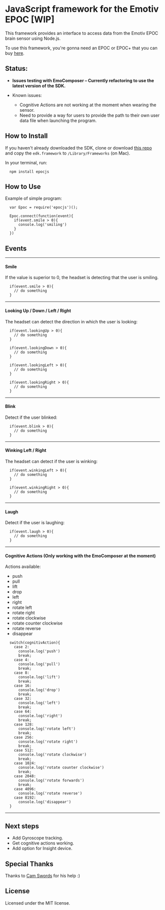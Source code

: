 # JavaScript framework for the Emotiv EPOC [WIP]

This framework provides an interface to access data from the Emotiv EPOC brain sensor using Node.js.

To use this framework, you're gonna need an EPOC or EPOC+ that you can buy [here](https://emotiv.com/).

## Status:

* **Issues testing with EmoComposer – Currently refactoring to use the latest version of the SDK.**

* Known issues:
  * Cognitive Actions are not working at the moment when wearing the sensor.
  * Need to provide a way for users to provide the path to their own user data file when launching the program.

## How to Install

If you haven't already downloaded the SDK, clone or download [this repo](https://github.com/Emotiv/community-sdk) and copy the `edk.framework` to `/Library/Frameworks` (on Mac).

In your terminal, run:

```
  npm install epocjs
```


## How to Use

Example of simple program:

```
  var Epoc = require('epocjs')();

  Epoc.connect(function(event){
    if(event.smile > 0){
      console.log('smiling')
    }
  })
```

## Events

---

#### Smile

If the value is superior to 0, the headset is detecting that the user is smiling.

```
  if(event.smile > 0){
    // do something
  }
```

---

#### Looking Up / Down / Left / Right

The headset can detect the direction in which the user is looking:

```
  if(event.lookingUp > 0){
    // do something
  }

  if(event.lookingDown > 0){
    // do something
  }

  if(event.lookingLeft > 0){
    // do something
  }

  if(event.lookingRight > 0){
    // do something
  }
```

---

#### Blink

Detect if the user blinked:

```
  if(event.blink > 0){
    // do something
  }
```

---

#### Winking Left / Right

The headset can detect if the user is winking:

```
  if(event.winkingLeft > 0){
    // do something
  }

  if(event.winkingRight > 0){
    // do something
  }
```

---

#### Laugh

Detect if the user is laughing:

```
  if(event.laugh > 0){
    // do something
  }
```

---


#### Cognitive Actions (Only working with the EmoComposer at the moment)

Actions available:

- push
- pull
- lift
- drop
- left
- right
- rotate left
- rotate right
- rotate clockwise
- rotate counter clockwise
- rotate reverse
- disappear

```
  switch(cognitivAction){
    case 2:
      console.log('push')
      break;
    case 4:
      console.log('pull')
      break;
    case 8:
      console.log('lift')
      break;
    case 16:
      console.log('drop')
      break;
    case 32:
      console.log('left')
      break;
    case 64:
      console.log('right')
      break;
    case 128:
      console.log('rotate left')
      break;
    case 256:
      console.log('rotate right')
      break;
    case 512:
      console.log('rotate clockwise')
      break;
    case 1024:
      console.log('rotate counter clockwise')
      break;
    case 2048:
      console.log('rotate forwards')
      break;
    case 4096:
      console.log('rotate reverse')
    case 8192:
      console.log('disappear')
  }

```

---

## Next steps

* Add Gyroscope tracking.
* Get cognitive actions working.
* Add option for Insight device.

## Special Thanks

Thanks to [Cam Swords](https://github.com/camswords) for his help :)

## License

Licensed under the MIT license.
